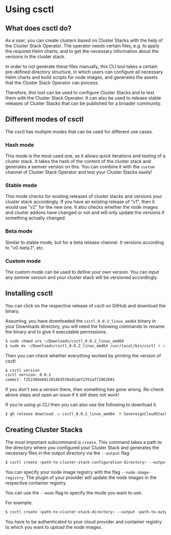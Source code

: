 # Using csctl


## What does csctl do? 

As a user, you can create clusters based on Cluster Stacks with the help of the Cluster Stack Operator. The operator needs certain files, e.g. to apply the required Helm charts, and to get the necessary information about the versions in the cluster stack.

In order to not generate these files manually, this CLI tool takes a certain pre-defined directory structure, in which users can configure all necessary Helm charts and build scripts for node images, and generates the assets that the Cluster Stack Operator can process.

Therefore, this tool can be used to configure Cluster Stacks and to test them with the Cluster Stack Operator. It can also be used to release stable releases of Cluster Stacks that can be published for a broader community.

## Different modes of csctl 

The csctl has multiple modes that can be used for different use cases.

### Hash mode

This mode is the most used one, as it allows quick iterations and testing of a cluster stack. It takes the hash of the content of the cluster stack and generates a semver version on this. You can combine it with the `custom` channel of Cluster Stack Operator and test your Cluster Stacks easily!

### Stable mode

This mode checks for existing releases of cluster stacks and versions your cluster stack accordingly. If you have an existing release of "v1", then it would use "v2" for the new one. It also checks whether the node images and cluster addons have changed or not and will only update the versions if something actually changed.

### Beta mode

Similar to stable mode, but for a beta release channel. It versions according to "v0-beta.1", etc.

### Custom mode

The custom mode can be used to define your own version. You can input any semver version and your cluster stack will be versioned accordingly.


## Installing csctl
You can click on the respective release of csctl on GitHub and download the binary.

Assuming, you have downloaded the `csctl_0.0.2_linux_amd64` binary in your Downloads directory, you will need the following commands to rename the binary and to give it executable permissions.

```bash
$ sudo chmod u+x ~/Downloads/csctl_0.0.2_linux_amd64
$ sudo mv ~/Downloads/csctl_0.0.2_linux_amd64 /usr/local/bin/csctl # or use any bin directory from your PATH
```

Then you can check whether everything worked by printing the version of csctl.

```bash
$ csctl version
csctl version: 0.0.2
commit: f252304eb013014b35f8a91abf1f61aff2062601
```

If you don't see a version there, then something has gone wrong. Re-check above steps and open an issue if it still does not work!


If you're using `gh` CLI then you can also use the following to download it. 
```bash
$ gh release download -p csctl_0.0.2_linux_amd64 -R SovereignCloudStack/csctl
```

## Creating Cluster Stacks

The most important subcommand is `create`. This command takes a path to the directory where you configured your Cluster Stack and generates the necessary files in the output directory via the `--output` flag:

```bash
$ csctl create <path-to-cluster-stack-configuration-directory> --output <path-to-output-directory> 
```

You can specify your node image registry with the flag `--node-image-registry`. The plugin of your provider will update the node images in the respective container registry. 

You can use the `--mode` flag to specify the mode you want to use.

For example:

```bash
$ csctl create <path-to-cluster-stack-directory> --output <path-to-output-directory>  --mode hash --node-image-registry <url-of-registry>
```

You have to be authenticated to your cloud provider and container registry to which you want to upload the node images.